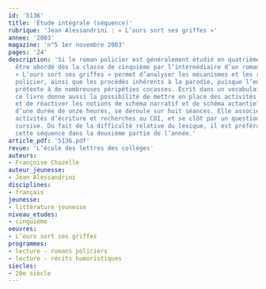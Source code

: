 ```yaml
---
id: '5136'
title: 'Étude intégrale (séquence)'
rubrique: 'Jean Alessandrini : « L’ours sort ses griffes »'
annee: '2003'
magazine: 'n°5 1er novembre 2003'
pages: '24'
description: 'Si le roman policier est généralement étudié en quatrième, il peut
  être abordé dès la classe de cinquième par l’intermédiaire d’un roman pour la jeunesse.
  « L’ours sort ses griffes » permet d’analyser les mécanismes et les ressorts du
  policier, ainsi que les procédés inhérents à la parodie, puisque l’enquête y est
  prétexte à de nombreuses péripéties cocasses. Écrit dans un vocabulaire assez recherché,
  ce livre donne aussi la possibilité de mettre en place des activités linguistiques
  et de réactiver les notions de schéma narratif et de schéma actantiel. La séquence,
  d’une durée de onze heures, se déroule sur huit séances. Elle associe lecture méthodique,
  activités d’écriture et recherches au CDI, et se clôt par un questionnaire de lecture
  cursive. Du fait de la difficulté relative du lexique, il est préférable de situer
  cette séquence dans la deuxième partie de l’année.'
article_pdf: '5136.pdf'
revue: 'L’école des lettres des collèges'
auteurs:
- Françoise Chazelle
auteur_jeunesse:
- Jean Alessandrini
disciplines:
- français
jeunesse:
- littérature jeunesse
niveau_etudes:
- cinquième
oeuvres:
- L’ours sort ses griffes
programmes:
- lecture - romans policiers
- lecture - récits humoristiques
siecles:
- 20e siècle
---
```

